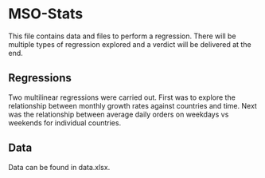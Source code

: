 # MSO-Stats
This file contains data and files to perform a regression. There will be multiple types of regression explored and a verdict will be delivered at the end.

## Regressions
Two multilinear regressions were carried out. 
First was to explore the relationship between monthly growth rates against countries and time.
Next was the relationship between average daily orders on weekdays vs weekends for individual countries. 

## Data
Data can be found in data.xlsx.
